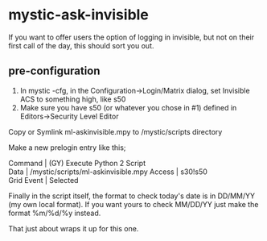 # mystic-ask-invisible
If you want to offer users the option of logging in invisible, but not on their first call of the day, this should sort you out.

## pre-configuration

1. In mystic -cfg, in the Configuration->Login/Matrix dialog, set Invisible ACS to something high, like s50
2. Make sure you have s50 (or whatever you chose in #1) defined in Editors->Security Level Editor

Copy or Symlink ml-askinvisible.mpy to /mystic/scripts directory

Make a new prelogin entry like this;

Command    | (GY) Execute Python 2 Script    
Data       | /mystic/scripts/ml-askinvisible.mpy
Access     | s30!s50                         
Grid Event | Selected                        

Finally in the script itself, the format to check today's date is in DD/MM/YY (my own local format). If you want yours to check MM/DD/YY just make the format %m/%d/%y instead.


That just about wraps it up for this one.
